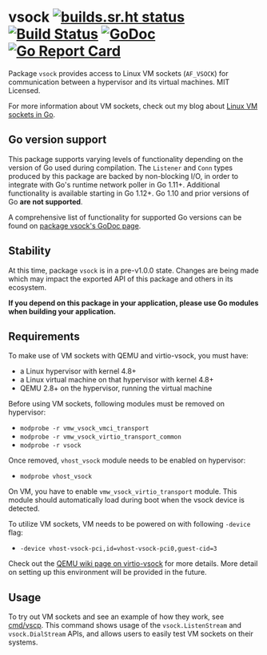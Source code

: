 # vsock [![builds.sr.ht status](https://builds.sr.ht/~mdlayher/vsock.svg)](https://builds.sr.ht/~mdlayher/vsock?) [![Build Status](https://travis-ci.org/mdlayher/vsock.svg?branch=master)](https://travis-ci.org/mdlayher/vsock) [![GoDoc](https://godoc.org/github.com/mdlayher/vsock?status.svg)](https://godoc.org/github.com/mdlayher/vsock) [![Go Report Card](https://goreportcard.com/badge/github.com/mdlayher/vsock)](https://goreportcard.com/report/github.com/mdlayher/vsock)

Package `vsock` provides access to Linux VM sockets (`AF_VSOCK`) for
communication between a hypervisor and its virtual machines.  MIT Licensed.

For more information about VM sockets, check out my blog about
[Linux VM sockets in Go](https://medium.com/@mdlayher/linux-vm-sockets-in-go-ea11768e9e67).

## Go version support

This package supports varying levels of functionality depending on the version
of Go used during compilation. The `Listener` and `Conn` types produced by this
package are backed by non-blocking I/O, in order to integrate with Go's runtime
network poller in Go 1.11+. Additional functionality is available starting in Go
1.12+. Go 1.10 and prior versions of Go **are not supported**.

A comprehensive list of functionality for supported Go versions can be found on
[package vsock's GoDoc page](https://godoc.org/github.com/mdlayher/vsock#hdr-Go_version_support).

## Stability

At this time, package `vsock` is in a pre-v1.0.0 state. Changes are being made
which may impact the exported API of this package and others in its ecosystem.

**If you depend on this package in your application, please use Go modules when
building your application.**

## Requirements

To make use of VM sockets with QEMU and virtio-vsock, you must have:

- a Linux hypervisor with kernel 4.8+
- a Linux virtual machine on that hypervisor with kernel 4.8+
- QEMU 2.8+ on the hypervisor, running the virtual machine

Before using VM sockets, following modules must be removed on hypervisor:

- `modprobe -r vmw_vsock_vmci_transport`
- `modprobe -r vmw_vsock_virtio_transport_common`
- `modprobe -r vsock`

Once removed, `vhost_vsock` module needs to be enabled on hypervisor:

- `modprobe vhost_vsock`

On VM, you have to enable `vmw_vsock_virtio_transport` module.  This module should automatically load during boot when the vsock device is detected.

To utilize VM sockets, VM needs to be powered on with following `-device` flag:

- `-device vhost-vsock-pci,id=vhost-vsock-pci0,guest-cid=3`

Check out the
[QEMU wiki page on virtio-vsock](http://wiki.qemu-project.org/Features/VirtioVsock)
for more details.  More detail on setting up this environment will be provided
in the future.

## Usage

To try out VM sockets and see an example of how they work, see
[cmd/vscp](https://github.com/mdlayher/vsock/tree/master/cmd/vscp).
This command shows usage of the `vsock.ListenStream` and `vsock.DialStream`
APIs, and allows users to easily test VM sockets on their systems.
